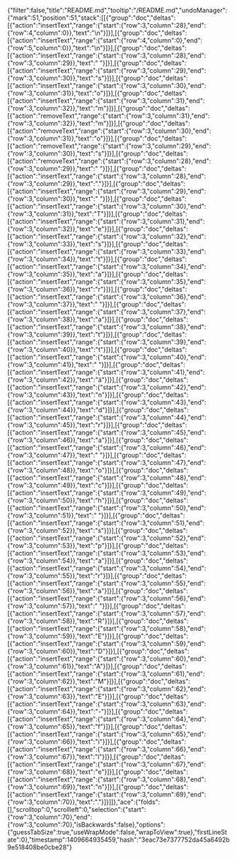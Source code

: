 {"filter":false,"title":"README.md","tooltip":"/README.md","undoManager":{"mark":51,"position":51,"stack":[[{"group":"doc","deltas":[{"action":"insertText","range":{"start":{"row":3,"column":28},"end":{"row":4,"column":0}},"text":"\n"}]}],[{"group":"doc","deltas":[{"action":"insertText","range":{"start":{"row":4,"column":0},"end":{"row":5,"column":0}},"text":"\n"}]}],[{"group":"doc","deltas":[{"action":"insertText","range":{"start":{"row":3,"column":28},"end":{"row":3,"column":29}},"text":" "}]}],[{"group":"doc","deltas":[{"action":"insertText","range":{"start":{"row":3,"column":29},"end":{"row":3,"column":30}},"text":"s"}]}],[{"group":"doc","deltas":[{"action":"insertText","range":{"start":{"row":3,"column":30},"end":{"row":3,"column":31}},"text":"o"}]}],[{"group":"doc","deltas":[{"action":"insertText","range":{"start":{"row":3,"column":31},"end":{"row":3,"column":32}},"text":"m"}]}],[{"group":"doc","deltas":[{"action":"removeText","range":{"start":{"row":3,"column":31},"end":{"row":3,"column":32}},"text":"m"}]}],[{"group":"doc","deltas":[{"action":"removeText","range":{"start":{"row":3,"column":30},"end":{"row":3,"column":31}},"text":"o"}]}],[{"group":"doc","deltas":[{"action":"removeText","range":{"start":{"row":3,"column":29},"end":{"row":3,"column":30}},"text":"s"}]}],[{"group":"doc","deltas":[{"action":"removeText","range":{"start":{"row":3,"column":28},"end":{"row":3,"column":29}},"text":" "}]}],[{"group":"doc","deltas":[{"action":"insertText","range":{"start":{"row":3,"column":28},"end":{"row":3,"column":29}},"text":"."}]}],[{"group":"doc","deltas":[{"action":"insertText","range":{"start":{"row":3,"column":29},"end":{"row":3,"column":30}},"text":" "}]}],[{"group":"doc","deltas":[{"action":"insertText","range":{"start":{"row":3,"column":30},"end":{"row":3,"column":31}},"text":"T"}]}],[{"group":"doc","deltas":[{"action":"insertText","range":{"start":{"row":3,"column":31},"end":{"row":3,"column":32}},"text":"e"}]}],[{"group":"doc","deltas":[{"action":"insertText","range":{"start":{"row":3,"column":32},"end":{"row":3,"column":33}},"text":"s"}]}],[{"group":"doc","deltas":[{"action":"insertText","range":{"start":{"row":3,"column":33},"end":{"row":3,"column":34}},"text":"t"}]}],[{"group":"doc","deltas":[{"action":"insertText","range":{"start":{"row":3,"column":34},"end":{"row":3,"column":35}},"text":"a"}]}],[{"group":"doc","deltas":[{"action":"insertText","range":{"start":{"row":3,"column":35},"end":{"row":3,"column":36}},"text":"r"}]}],[{"group":"doc","deltas":[{"action":"insertText","range":{"start":{"row":3,"column":36},"end":{"row":3,"column":37}},"text":" "}]}],[{"group":"doc","deltas":[{"action":"insertText","range":{"start":{"row":3,"column":37},"end":{"row":3,"column":38}},"text":"a"}]}],[{"group":"doc","deltas":[{"action":"insertText","range":{"start":{"row":3,"column":38},"end":{"row":3,"column":39}},"text":"t"}]}],[{"group":"doc","deltas":[{"action":"insertText","range":{"start":{"row":3,"column":39},"end":{"row":3,"column":40}},"text":"t"}]}],[{"group":"doc","deltas":[{"action":"insertText","range":{"start":{"row":3,"column":40},"end":{"row":3,"column":41}},"text":" "}]}],[{"group":"doc","deltas":[{"action":"insertText","range":{"start":{"row":3,"column":41},"end":{"row":3,"column":42}},"text":"ä"}]}],[{"group":"doc","deltas":[{"action":"insertText","range":{"start":{"row":3,"column":42},"end":{"row":3,"column":43}},"text":"n"}]}],[{"group":"doc","deltas":[{"action":"insertText","range":{"start":{"row":3,"column":43},"end":{"row":3,"column":44}},"text":"d"}]}],[{"group":"doc","deltas":[{"action":"insertText","range":{"start":{"row":3,"column":44},"end":{"row":3,"column":45}},"text":"r"}]}],[{"group":"doc","deltas":[{"action":"insertText","range":{"start":{"row":3,"column":45},"end":{"row":3,"column":46}},"text":"a"}]}],[{"group":"doc","deltas":[{"action":"insertText","range":{"start":{"row":3,"column":46},"end":{"row":3,"column":47}},"text":" "}]}],[{"group":"doc","deltas":[{"action":"insertText","range":{"start":{"row":3,"column":47},"end":{"row":3,"column":48}},"text":"o"}]}],[{"group":"doc","deltas":[{"action":"insertText","range":{"start":{"row":3,"column":48},"end":{"row":3,"column":49}},"text":"c"}]}],[{"group":"doc","deltas":[{"action":"insertText","range":{"start":{"row":3,"column":49},"end":{"row":3,"column":50}},"text":"h"}]}],[{"group":"doc","deltas":[{"action":"insertText","range":{"start":{"row":3,"column":50},"end":{"row":3,"column":51}},"text":" "}]}],[{"group":"doc","deltas":[{"action":"insertText","range":{"start":{"row":3,"column":51},"end":{"row":3,"column":52}},"text":"s"}]}],[{"group":"doc","deltas":[{"action":"insertText","range":{"start":{"row":3,"column":52},"end":{"row":3,"column":53}},"text":"p"}]}],[{"group":"doc","deltas":[{"action":"insertText","range":{"start":{"row":3,"column":53},"end":{"row":3,"column":54}},"text":"a"}]}],[{"group":"doc","deltas":[{"action":"insertText","range":{"start":{"row":3,"column":54},"end":{"row":3,"column":55}},"text":"r"}]}],[{"group":"doc","deltas":[{"action":"insertText","range":{"start":{"row":3,"column":55},"end":{"row":3,"column":56}},"text":"a"}]}],[{"group":"doc","deltas":[{"action":"insertText","range":{"start":{"row":3,"column":56},"end":{"row":3,"column":57}},"text":" "}]}],[{"group":"doc","deltas":[{"action":"insertText","range":{"start":{"row":3,"column":57},"end":{"row":3,"column":58}},"text":"R"}]}],[{"group":"doc","deltas":[{"action":"insertText","range":{"start":{"row":3,"column":58},"end":{"row":3,"column":59}},"text":"E"}]}],[{"group":"doc","deltas":[{"action":"insertText","range":{"start":{"row":3,"column":59},"end":{"row":3,"column":60}},"text":"D"}]}],[{"group":"doc","deltas":[{"action":"insertText","range":{"start":{"row":3,"column":60},"end":{"row":3,"column":61}},"text":"A"}]}],[{"group":"doc","deltas":[{"action":"insertText","range":{"start":{"row":3,"column":61},"end":{"row":3,"column":62}},"text":"M"}]}],[{"group":"doc","deltas":[{"action":"insertText","range":{"start":{"row":3,"column":62},"end":{"row":3,"column":63}},"text":"E"}]}],[{"group":"doc","deltas":[{"action":"insertText","range":{"start":{"row":3,"column":63},"end":{"row":3,"column":64}},"text":"-"}]}],[{"group":"doc","deltas":[{"action":"insertText","range":{"start":{"row":3,"column":64},"end":{"row":3,"column":65}},"text":"f"}]}],[{"group":"doc","deltas":[{"action":"insertText","range":{"start":{"row":3,"column":65},"end":{"row":3,"column":66}},"text":"i"}]}],[{"group":"doc","deltas":[{"action":"insertText","range":{"start":{"row":3,"column":66},"end":{"row":3,"column":67}},"text":"l"}]}],[{"group":"doc","deltas":[{"action":"insertText","range":{"start":{"row":3,"column":67},"end":{"row":3,"column":68}},"text":"e"}]}],[{"group":"doc","deltas":[{"action":"insertText","range":{"start":{"row":3,"column":68},"end":{"row":3,"column":69}},"text":"n"}]}],[{"group":"doc","deltas":[{"action":"insertText","range":{"start":{"row":3,"column":69},"end":{"row":3,"column":70}},"text":"."}]}]]},"ace":{"folds":[],"scrolltop":0,"scrollleft":0,"selection":{"start":{"row":3,"column":70},"end":{"row":3,"column":70},"isBackwards":false},"options":{"guessTabSize":true,"useWrapMode":false,"wrapToView":true},"firstLineState":0},"timestamp":1409664935459,"hash":"3eac73e7377752da45a6492b9e518408be0cbe28"}